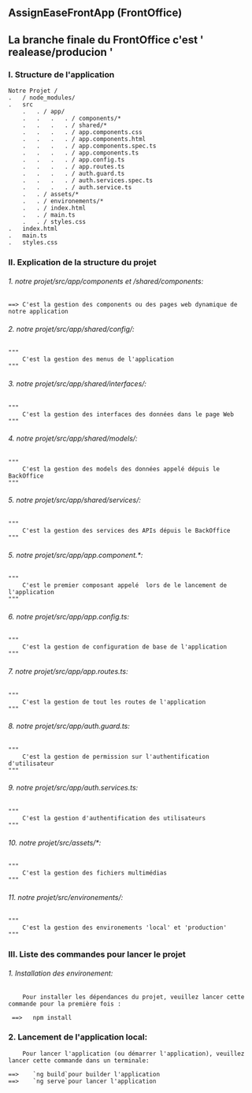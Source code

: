 ## AssignEaseFrontApp (FrontOffice)

## La branche finale du FrontOffice c'est ' realease/producion '

### I.  Structure de l'application

    Notre Projet /
    .   / node_modules/
    .   src
        .   . / app/
        .   .   .   . / components/*
        .   .   .   . / shared/*
        .   .   .   . / app.components.css
        .   .   .   . / app.components.html
        .   .   .   . / app.components.spec.ts
        .   .   .   . / app.components.ts
        .   .   .   . / app.config.ts
        .   .   .   . / app.routes.ts
        .   .   .   . / auth.guard.ts
        .   .   .   . / auth.services.spec.ts
        .   .   .   . / auth.service.ts
        .   . / assets/*
        .   . / environements/*
        .   . / index.html
        .   . / main.ts
        .   . / styles.css
    .   index.html
    .   main.ts
    .   styles.css


### II.  Explication de la structure du projet

  ###### 1. notre projet/src/app/components et /shared/components:

    ==> C'est la gestion des components ou des pages web dynamique de notre application

  ###### 2.  notre projet/src/app/shared/config/:

    """
        C'est la gestion des menus de l'application
    """

  ###### 3.  notre projet/src/app/shared/interfaces/:

    """
        C'est la gestion des interfaces des données dans le page Web
    """

  ###### 4.  notre projet/src/app/shared/models/:

    """
        C'est la gestion des models des données appelé dépuis le BackOffice
    """

  ###### 5.  notre projet/src/app/shared/services/:

    """
        C'est la gestion des services des APIs dépuis le BackOffice
    """

  ###### 5.  notre projet/src/app/app.component.*:

    """
        C'est le premier composant appelé  lors de le lancement de l'application
    """

  ###### 6.  notre projet/src/app/app.config.ts:

    """
        C'est la gestion de configuration de base de l'application
    """

  ###### 7.  notre projet/src/app/app.routes.ts:

    """
        C'est la gestion de tout les routes de l'application
    """

  ###### 8.  notre projet/src/app/auth.guard.ts:

    """
        C'est la gestion de permission sur l'authentification d'utilisateur
    """

  ###### 9.  notre projet/src/app/auth.services.ts:

    """
        C'est la gestion d'authentification des utilisateurs
    """
   ###### 10.  notre projet/src/assets/*:

    """
        C'est la gestion des fichiers multimédias
    """
   ###### 11.  notre projet/src/environements/:

    """
        C'est la gestion des environements 'local' et 'production'
    """


### III.  Liste des commandes pour lancer le projet


 ######  1. Installation des environement:

        Pour installer les dépendances du projet, veuillez lancer cette commande pour la première fois :

     ==>   npm install

 ###  2. Lancement de l'application local:

        Pour lancer l'application (ou démarrer l'application), veuillez lancer cette commande dans un terminale:

    ==>    `ng build`pour builder l'application
    ==>    `ng serve`pour lancer l'application



